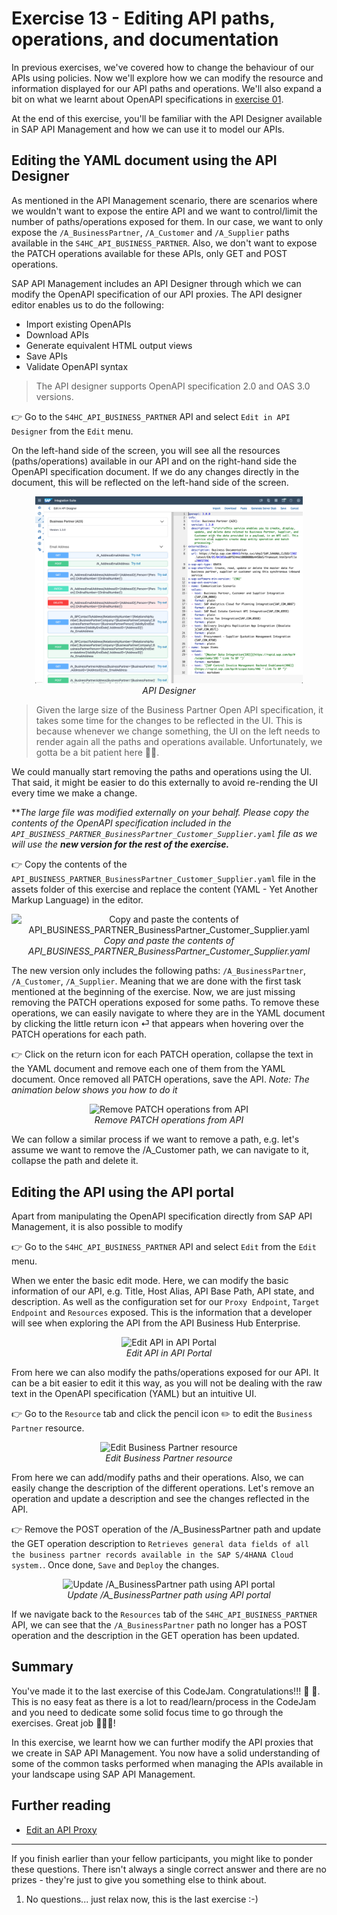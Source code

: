 # Exercise 13 - Editing API paths, operations, and documentation

In previous exercises, we've covered how to change the behaviour of our APIs using policies. Now we'll explore how we can modify the resource and information displayed for our API paths and operations. We'll also expand a bit on what we learnt about OpenAPI specifications in [exercise 01](../01-open-api-specification/README.md).

At the end of this exercise, you'll be familiar with the API Designer available in SAP API Management and how we can use it to model our APIs.

## Editing the YAML document using the API Designer

As mentioned in the API Management scenario, there are scenarios where we wouldn't want to expose the entire API and we want to control/limit the number of paths/operations exposed for them. In our case, we want to only expose the `/A_BusinessPartner`, `/A_Customer` and `/A_Supplier` paths available in the `S4HC_API_BUSINESS_PARTNER`. Also, we don't want to expose the PATCH operations available for these APIs, only GET and POST operations.

SAP API Management includes an API Designer through which we can modify the OpenAPI specification of our API proxies. The API designer editor enables us to do the following:
- Import existing OpenAPIs
- Download APIs
- Generate equivalent HTML output views
- Save APIs
- Validate OpenAPI syntax

> The API designer supports OpenAPI specification 2.0 and OAS 3.0 versions.

👉 Go to the `S4HC_API_BUSINESS_PARTNER` API and select `Edit in API Designer` from the `Edit` menu.

On the left-hand side of the screen, you will see all the resources (paths/operations) available in our API and on the right-hand side the OpenAPI specification document. If we do any changes directly in the document, this will be reflected on the left-hand side of the screen.

<p align = "center">
    <img alt="API Designer" src="assets/api-designer.png" width="85%"/><br/>
    <i>API Designer</i>
</p>

> Given the large size of the Business Partner Open API specification, it takes some time for the changes to be reflected in the UI. This is because whenever we change something, the UI on the left needs to render again all the paths and operations available. Unfortunately, we gotta be a bit patient here 😮‍💨.

We could manually start removing the paths and operations using the UI. That said, it might be easier to do this externally to avoid re-rending the UI every time we make a change.

***The large file was modified externally on your behalf. Please copy the contents of the OpenAPI specification included in the `API_BUSINESS_PARTNER_BusinessPartner_Customer_Supplier.yaml` file as we will use the **new version for the rest of the exercise.***

👉 Copy the contents of the `API_BUSINESS_PARTNER_BusinessPartner_Customer_Supplier.yaml` file in the assets folder of this exercise and replace the content (YAML - Yet Another Markup Language) in the editor.

<p align = "center">
    <img alt="Copy and paste the contents of API_BUSINESS_PARTNER_BusinessPartner_Customer_Supplier.yaml" src="assets/copy-paste-openapi-specification.gif" width="85%"/><br/>
    <i>Copy and paste the contents of API_BUSINESS_PARTNER_BusinessPartner_Customer_Supplier.yaml</i>
</p>

The new version only includes the following paths: `/A_BusinessPartner`, `/A_Customer`, `/A_Supplier`. Meaning that we are done with the first task mentioned at the beginning of the exercise. Now, we are just missing removing the PATCH operations exposed for some paths. To remove these operations, we can easily navigate to where they are in the YAML document by clicking the little return icon ⏎ that appears when hovering over the PATCH operations for each path.

👉 Click on the return icon for each PATCH operation, collapse the text in the YAML document and remove each one of them from the YAML document. Once removed all PATCH operations, save the API. *Note: The animation below shows you how to do it*

<p align = "center">
    <img alt="Remove PATCH operations from API" src="assets/remove-patch-method-using-quick-navigation.gif" width="85%"/><br/>
    <i>Remove PATCH operations from API</i>
</p>

We can follow a similar process if we want to remove a path, e.g. let's assume we want to remove the /A_Customer path, we can navigate to it, collapse the path and delete it.

## Editing the API using the API portal

Apart from manipulating the OpenAPI specification directly from SAP API Management, it is also possible to modify

👉 Go to the `S4HC_API_BUSINESS_PARTNER` API and select `Edit` from the `Edit` menu.

When we enter the basic edit mode. Here, we can modify the basic information of our API, e.g. Title, Host Alias, API Base Path, API state, and description. As well as the configuration set for our `Proxy Endpoint`, `Target Endpoint` and `Resources` exposed. This is the information that a developer will see when exploring the API from the API Business Hub Enterprise.

<p align = "center">
    <img alt="Edit API in API Portal" src="assets/edit-api-portal.gif" width="85%"/><br/>
    <i>Edit API in API Portal</i>
</p>

From here we can also modify the paths/operations exposed for our API. It can be a bit easier to edit it this way, as you will not be dealing with the raw text in the OpenAPI specification (YAML) but an intuitive UI.

👉 Go to the `Resource` tab and click the pencil icon ✏️ to edit the `Business Partner` resource.

<p align = "center">
    <img alt="Edit Business Partner resource" src="assets/edit-business-partner-resource.gif" width="85%"/><br/>
    <i>Edit Business Partner resource</i>
</p>

From here we can add/modify paths and their operations. Also, we can easily change the description of the different operations. Let's remove an operation and update a description and see the changes reflected in the API.

👉 Remove the POST operation of the /A_BusinessPartner path and update the GET operation description to `Retrieves general data fields of all the business partner records available in the SAP S/4HANA Cloud system.`. Once done, `Save` and `Deploy` the changes.

<p align = "center">
    <img alt="Update /A_BusinessPartner path using API portal" src="assets/remove-operation-and-update-description.gif" width="85%"/><br/>
    <i>Update /A_BusinessPartner path using API portal</i>
</p>

If we navigate back to the `Resources` tab of the `S4HC_API_BUSINESS_PARTNER` API, we can see that the `/A_BusinessPartner` path no longer has a POST operation and the description in the GET operation has been updated.

## Summary

You've made it to the last exercise of this CodeJam. Congratulations!!! 🎉 🙌. This is no easy feat as there is a lot to read/learn/process in the CodeJam and you need to dedicate some solid focus time to go through the exercises. Great job 👏👏👏!

In this exercise, we learnt how we can further modify the API proxies that we create in SAP API Management. You now have a solid understanding of some of the common tasks performed when managing the APIs available in your landscape using SAP API Management. 

## Further reading

* [Edit an API Proxy](https://help.sap.com/docs/sap-api-management/sap-api-management/edit-api-proxy?locale=en-US)

---

If you finish earlier than your fellow participants, you might like to ponder these questions. There isn't always a single correct answer and there are no prizes - they're just to give you something else to think about.

1. No questions... just relax now, this is the last exercise :-)
